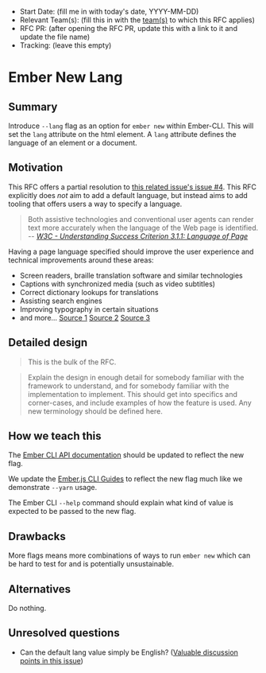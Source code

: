 - Start Date: (fill me in with today's date, YYYY-MM-DD)
- Relevant Team(s): (fill this in with the [team(s)](README.md#relevant-teams) to which this RFC applies)
- RFC PR: (after opening the RFC PR, update this with a link to it and update the file name)
- Tracking: (leave this empty)

# Ember New Lang

## Summary

Introduce `--lang` flag as an option for `ember new` within Ember-CLI. This will set the `lang` attribute on the html element. A `lang` attribute defines the language of an element or a document.

## Motivation

This RFC offers a partial resolution to [this related issue's issue #4](https://github.com/emberjs/rfcs/issues/595). This RFC explicitly does _not_ aim to add a default language, but instead aims to add tooling that offers users a way to specify a language.

> Both assistive technologies and conventional user agents can render text more accurately when the language of the Web page is identified.
> -- <cite>[W3C - Understanding Success Criterion 3.1.1: Language of Page](https://www.w3.org/WAI/WCAG21/Understanding/language-of-page.html)</cite>

Having a page language specified should improve the user experience and technical improvements around these areas:

* Screen readers, braille translation software and similar technologies
* Captions with synchronized media (such as video subtitles)
* Correct dictionary lookups for translations
* Assisting search engines
* Improving typography in certain situations
* and more... [Source 1](https://www.w3.org/WAI/WCAG21/Techniques/html/H57) [Source 2](https://www.w3.org/WAI/WCAG21/Understanding/language-of-page.html) [Source 3](https://www.w3.org/TR/1999/REC-html401-19991224/struct/dirlang.html#adef-lang)

## Detailed design

> This is the bulk of the RFC.

> Explain the design in enough detail for somebody
familiar with the framework to understand, and for somebody familiar with the
implementation to implement. This should get into specifics and corner-cases,
and include examples of how the feature is used. Any new terminology should be
defined here.

## How we teach this

The [Ember CLI API documentation](https://ember-cli.com/api/) should be updated to reflect the new flag.

We update the [Ember.js CLI Guides](https://cli.emberjs.com/release/basic-use/cli-commands/) to reflect the new flag much like we demonstrate `--yarn` usage.

The Ember CLI `--help` command should explain what kind of value is expected to be passed to the new flag.

## Drawbacks

More flags means more combinations of ways to run `ember new` which can be hard to test for and is potentially unsustainable.

## Alternatives

Do nothing.

## Unresolved questions

* Can the default lang value simply be English? ([Valuable discussion points in this issue](https://cli.emberjs.com/release/basic-use/cli-commands/))

